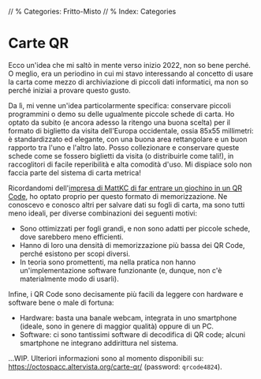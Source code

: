 // % Categories: Fritto-Misto
// % Index: Categories

# Carte QR

Ecco un'idea che mi saltò in mente verso inizio 2022, non so bene perché. O meglio, era un periodino in cui mi stavo interessando al concetto di usare la carta come mezzo di archiviazione di piccoli dati informatici, ma non so perché iniziai a provare questo gusto.

Da lì, mi venne un'idea particolarmente specifica: conservare piccoli programmini o demo su delle ugualmente piccole schede di carta. Ho optato da subito (e ancora adesso la ritengo una buona scelta) per il formato di biglietto da visita dell'Europa occidentale, ossia 85x55 millimetri: è standardizzato ed elegante, con una buona area rettangolare e un buon rapporto tra l'uno e l'altro lato. Posso collezionare e conservare queste schede come se fossero biglietti da visita (o distribuirle come tali!), in raccoglitori di facile reperibilità e alta comodità d'uso. Mi dispiace solo non faccia parte del sistema di carta metrica!

Ricordandomi dell'[impresa di MattKC di far entrare un giochino in un QR Code](https://youtu.be/ExwqNreocpg), ho optato proprio per questo formato di memorizzazione. Ne conoscevo e conosco altri per salvare dati su fogli di carta, ma sono tutti meno ideali, per diverse combinazioni dei seguenti motivi:  
* Sono ottimizzati per fogli grandi, e non sono adatti per piccole schede, dove sarebbero meno efficienti.
* Hanno di loro una densità di memorizzazione più bassa dei QR Code, perché esistono per scopi diversi.
* In teoria sono promettenti, ma nella pratica non hanno un'implementazione software funzionante (e, dunque, non c'è materialmente modo di usarli).

Infine, i QR Code sono decisamente più facili da leggere con hardware e software bene o male di fortuna:  
* Hardware: basta una banale webcam, integrata in uno smartphone (ideale, sono in genere di maggior qualità) oppure di un PC.
* Software: ci sono tantissimi software di decodifica di QR code; alcuni smartphone ne integrano addirittura nel sistema.

...WIP. Ulteriori informazioni sono al momento disponibili su: <https://octospacc.altervista.org/carte-qr/> (password: `qrcode4824`).
